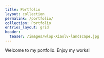 ```yaml
---
title: Portfolio
layout: collection
permalink: /portfolio/
collection: Portfolio
entries_layout: grid
header:
  teaser: /images/wlop-Xiaolv-landscape.jpg
---
```


Welcome to my portfolio. Enjoy my works!